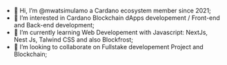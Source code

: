 - 👋 Hi, I’m @mwatsimulamo a Cardano ecosystem member since 2021;
- 👀 I’m interested in Cardano Blockchain dApps developement / Front-end and Back-end development;
- 🌱 I’m currently learning Web Developement with Javascript: NextJs, Nest Js, Talwind CSS and also Blockfrost; 
- 💞️ I’m looking to collaborate on Fullstake developement Project and Blockchain; 
<!---
mwatsimulamo/mwatsimulamo is a ✨ special ✨ repository because its `README.md` (this file) appears on your GitHub profile.
You can click the Preview link to take a look at your changes.
--->
